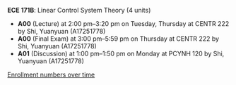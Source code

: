 **ECE 171B**: Linear Control System Theory (4 units)

- **A00** (Lecture) at 2:00 pm–3:20 pm on Tuesday, Thursday at CENTR 222 by Shi, Yuanyuan (A17251778)
- **A00** (Final Exam) at 3:00 pm–5:59 pm on Thursday at CENTR 222 by Shi, Yuanyuan (A17251778)
- **A01** (Discussion) at 1:00 pm–1:50 pm on Monday at PCYNH 120 by Shi, Yuanyuan (A17251778)

[Enrollment numbers over time](./ECE171B.tsv)
